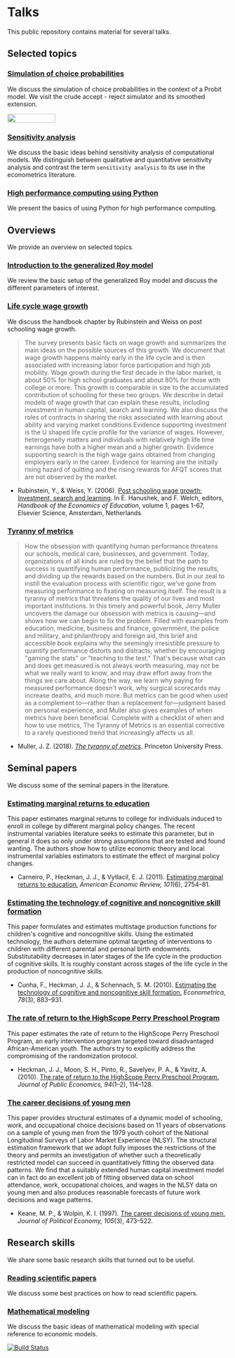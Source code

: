 ﻿# Talks

This public repository contains material for several talks.

## Selected topics

### [Simulation of choice probabilities](https://github.com/HumanCapitalAnalysis/talks/blob/master/selected-topics/01-simulation-choice-probabilities/slides.pdf)

We discuss the simulation of choice probabilities in the context of a Probit model. We visit the crude accept - reject simulator and its smoothed extension.

<a href="https://nbviewer.jupyter.org/github/HumanCapitalAnalysis/talks/blob/master/selected-topics/01-simulation-choice-probabilities/notebook.ipynb"
   target="_parent">
   <img align="center"
  src="https://raw.githubusercontent.com/jupyter/design/master/logos/Badges/nbviewer_badge.png"
      width="109" height="20">
</a>

### [Sensitivity analysis](https://github.com/HumanCapitalAnalysis/talks/blob/master/selected-topics/02-sensitivity-analysis/slides.pdf)

We discuss the basic ideas behind sensitivity analysis of computational models. We distinguish between qualitative and quantitative sensitivity analysis and contrast the term ``sensitivity analysis`` to its use in the econometrics literature.

### [High performance computing using Python](https://github.com/HumanCapitalAnalysis/talks/blob/master/selected-topics/03-high-performance-python/slides.pdf)

We present the basics of using Python for high performance computing.

## Overviews

We provide an overview on selected topics.

### [Introduction to the generalized Roy model](https://github.com/HumanCapitalAnalysis/talks/blob/master/overviews/01-intro-generalized-roy/slides.pdf)

We review the basic setup of the generalized Roy model and discuss the different parameters of interest.

### [Life cycle wage growth](https://github.com/HumanCapitalAnalysis/talks/blob/master/overviews/02-life-cycle-wages/slides.pdf)

We discuss the handbook chapter by Rubinstein and Weiss on post schooling wage growth.

> The survey presents basic facts on wage growth and summarizes the main ideas on the possible sources of this growth. We document that wage growth happens mainly early in the life cycle and is then associated with increasing labor force participation and high job mobility. Wage growth during the first decade in the labor market, is about 50% for high school graduates and about 80% for those with college or more. This growth is comparable in size to the accumulated contribution of schooling for these two groups. We describe in detail models of wage growth that can explain these results, including investment in human capital, search and learning. We also discuss the roles of contracts
in sharing the risks associated with learning about ability and varying market conditions.Evidence supporting investment is the U shaped life cycle profile for the variance of wages. However, heterogeneity matters and individuals with relatively high life time earnings have both a higher mean and a higher growth. Evidence supporting search is the high wage gains obtained from changing employers early in the career. Evidence for learning are the initially rising hazard of quitting and the rising rewards for AFQT scores that are not observed by the market.

* Rubinstein, Y., & Weiss, Y. (2006). [Post schooling wage growth: Investment, search and learning](https://www.sciencedirect.com/science/article/pii/S1574069206010014). In E. Hanushek, and F. Welch, editors, *Handbook of the Economics of Education*, volume 1, pages 1-67, Elsevier Science, Amsterdam, Netherlands.

### [Tyranny of metrics]()

>How the obsession with quantifying human performance threatens our schools, medical care, businesses, and government. Today, organizations of all kinds are ruled by the belief that the path to success is quantifying human performance, publicizing the results, and dividing up the rewards based on the numbers. But in our zeal to instill the evaluation process with scientific rigor, we've gone from measuring performance to fixating on measuring itself. The result is a tyranny of metrics that threatens the quality of our lives and most important institutions. In this timely and powerful book, Jerry Muller uncovers the damage our obsession with metrics is causing―and shows how we can begin to fix the problem. Filled with examples from education, medicine, business and finance, government, the police and military, and philanthropy and foreign aid, this brief and accessible book explains why the seemingly irresistible pressure to quantify performance distorts and distracts, whether by encouraging "gaming the stats" or "teaching to the test." That's because what can and does get measured is not always worth measuring, may not be what we really want to know, and may draw effort away from the things we care about. Along the way, we learn why paying for measured performance doesn't work, why surgical scorecards may increase deaths, and much more. But metrics can be good when used as a complement to―rather than a replacement for―judgment based on personal experience, and Muller also gives examples of when metrics have been beneficial. Complete with a checklist of when and how to use metrics, The Tyranny of Metrics is an essential corrective to a rarely questioned trend that increasingly affects us all.

* Muller, J. Z. (2018). [*The tyranny of metrics*](https://press.princeton.edu/titles/11218.html). Princeton University Press.

## Seminal papers

We discuss some of the seminal papers in the literature.

### [Estimating marginal returns to education]()

This paper estimates marginal returns to college for individuals induced to enroll in college by different marginal policy changes. The recent instrumental variables literature seeks to estimate this parameter, but in general it does so only under strong assumptions that are tested and found wanting. The authors show how to utilize economic theory and local instrumental variables estimators to estimate the effect of marginal policy changes.  

* Carneiro, P., Heckman, J. J., & Vytlacil, E. J. (2011). [Estimating marginal returns to education.](https://www.aeaweb.org/articles?id=10.1257/aer.101.6.2754) *American Economic Review, 101*(6), 2754–81.

### [Estimating the technology of cognitive and noncognitive skill formation]()

This paper formulates and estimates multistage production functions for children's cognitive and noncognitive skills.  Using the estimated technology, the authors determine optimal targeting of interventions to children with different parental and personal birth endowments. Substitutability decreases in later stages of the life cycle in the production of cognitive skills. It is roughly constant across stages of the life cycle in the production of noncognitive skills.

* Cunha, F., Heckman, J. J., & Schennach, S. M. (2010). [Estimating the technology of cognitive and noncognitive skill formation.](https://onlinelibrary.wiley.com/doi/abs/10.3982/ECTA6551) *Econometrica, 78*(3), 883–931.

### [The rate of return to the HighScope Perry Preschool Program]()

This paper estimates the rate of return to the HighScope Perry Preschool Program, an early intervention program targeted toward disadvantaged African-American youth. The authors try to explicitly address the compromising of the randomization protocol.

* Heckman, J. J., Moon, S. H., Pinto, R., Savelyev, P. A., & Yavitz, A. (2010). [The rate of return to the HighScope Perry Preschool Program.](https://www.sciencedirect.com/science/article/pii/S0047272709001418) *Journal of Public Economics, 94*(1–2), 114–128.

### [The career decisions of young men]()

This paper provides structural estimates of a dynamic model of schooling, work, and occupational choice decisions based on 11 years of observations on a sample of young men from the 1979 youth cohort of the National Longitudinal Surveys of Labor Market Experience (NLSY). The structural estimation framework that we adopt fully imposes the restrictions of the theory and permits an investigation of whether such a theoretically restricted model can succeed in quantitatively fitting the observed data patterns. We find that a suitably extended human capital investment model can in fact do an excellent job of fitting observed data on school attendance, work, occupational choices, and wages in the NLSY data on young men and also produces reasonable forecasts of future work decisions and wage patterns.

* Keane, M. P., & Wolpin, K. I. (1997). [The career decisions of young men.](https://www.journals.uchicago.edu/doi/abs/10.1086/262080) *Journal of Political Economy, 105*(3), 473–522.

## Research skills

We share some basic research skills that turned out to be useful.

### [Reading scientific papers](https://github.com/HumanCapitalAnalysis/talks/blob/master/research-skills/01-reading-scientific-papers/slides.pdf)

We discuss some best practices on how to read scientific papers.

### [Mathematical modeling](https://github.com/HumanCapitalAnalysis/talks/blob/master/research-skills/02-mathematical-modeling/slides.pdf)

We discuss the basic ideas of mathematical modeling with special reference to economic models.

[![Build Status](https://travis-ci.org/HumanCapitalAnalysis/talks.svg?branch=master)](https://travis-ci.org/HumanCapitalAnalysis/talks)
